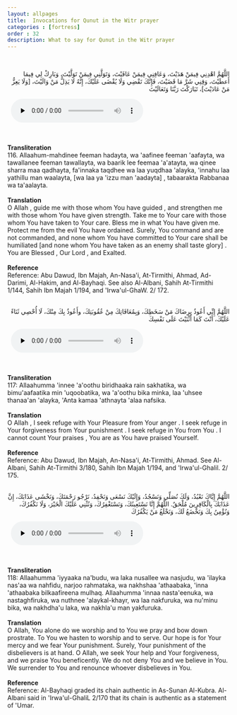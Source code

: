```yaml
---
layout: allpages
title:  Invocations for Qunut in the Witr prayer
categories : [fortress]
order : 32
description: What to say for Qunut in the Witr prayer
---
```

&nbsp;
<div class="arabictext" dir="RTL">

اللَّهُمَّ اهْدِنِي فِيمَنْ هَدَيْتَ، وَعَافِنِي فِيمَنْ عَافَيْتَ، وَتَوَلَّنِي فِيمَنْ تَوَلَّيْتَ، وَبَارِكْ لِي فِيمَا أَعطَيْتَ، وَقِنِي شَرَّ مَا قَضَيْتَ، فَإِنَّكَ تَقْضِي وَلَا يُقْضَى عَلَيْكَ، إِنَّهُ لَا يَذِلُّ مَنْ وَالَيْتَ، [وَلَا يَعِزُّ مَنْ عَادَيْتَ]، تَبَارَكْتَ رَبَّنَا وَتَعَالَيْتَ

</div>
&nbsp;


<audio controls  preload="none">
  <source src="{{ site.baseurl }}/audio/fortress/116.mp3" type="audio/mpeg">
Your browser does not support the audio element.
</audio>


&nbsp;
<div class="duaextra" tabindex="0">
<div><strong>Transliteration</strong></div>
<div class="extra">116. Allaahum-mahdinee feeman hadayta, wa 'aafinee feeman 'aafayta, wa tawallanee feeman tawallayta, wa baarik lee feemaa 'a'atayta, wa qinee sharra maa qadhayta, fa'innaka taqdhee wa laa yuqdhaa 'alayka, 'innahu laa yathillu man waalayta, [wa laa ya 'izzu man 'aadayta] , tabaarakta Rabbanaa wa ta'aalayta.</div>
</div>
&nbsp;
<div class="duaextra" tabindex="0">
<div><strong>Translation</strong></div>
<div class="extra">O Allah , guide me with those whom You have guided , and strengthen me with those whom You have given strength. Take me to Your care with those whom You have taken to Your care. Bless me in what You have given me. Protect me from the evil You have ordained. Surely, You command and are not commanded, and none whom You have committed to Your care shall be humiliated [and none whom You have taken as an enemy shall taste glory] . You are Blessed , Our Lord , and Exalted.</div>
</div>
&nbsp;
<div class="duaextra" tabindex="0">
<div><strong>Reference</strong></div>
<div class="extra">Reference: Abu Dawud, Ibn Majah, An-Nasa'i, At-Tirmithi, Ahmad, Ad-Darimi, Al-Hakim, and Al-Bayhaqi. See also Al-Albani, Sahih At-Tirmithi 1/144, Sahih Ibn Majah 1/194, and 'Irwa'ul-GhaW. 2/ 172.</div>
</div>
&nbsp;
<div class="arabictext" dir="RTL">

اللَّهُمَّ إِنِّي أَعُوذُ بِرِضَاكَ مَنْ سَخَطِكَ، وَبِمُعَافَاتِكَ مِنْ عُقُوبَتِكَ، وأَعُوذُ بِكَ مِنْكَ، لَا أُحْصِي ثَنَاءً عَلَيْكَ، أَنْتَ كَمَا أَثْنَيْتَ عَلَى نَفْسِكَ

</div>
&nbsp;


<audio controls  preload="none">
  <source src="{{ site.baseurl }}/audio/fortress/117.mp3" type="audio/mpeg">
Your browser does not support the audio element.
</audio>


&nbsp;
<div class="duaextra" tabindex="0">
<div><strong>Transliteration</strong></div>
<div class="extra">117: Allaahumma 'innee 'a'oothu biridhaaka rain sakhatika, wa bimu'aafaatika min 'uqoobatika, wa 'a'oothu bika minka, laa 'uhsee thanaa'an 'alayka, 'Anta kamaa 'athnayta 'alaa nafsika.</div>
</div>
&nbsp;
<div class="duaextra" tabindex="0">
<div><strong>Translation</strong></div>
<div class="extra">O Allah , I seek refuge with Your Pleasure from Your anger . I seek refuge in Your forgiveness from Your punishment . I seek refuge in You from You . I cannot count Your praises , You are as You have praised Yourself.</div>
</div>
&nbsp;
<div class="duaextra" tabindex="0">
<div><strong>Reference</strong></div>
<div class="extra">Reference: Abu Dawud, Ibn Majah, An-Nasa'i, At-Tirmithi, Ahmad. See Al-Albani, Sahih At-Tirmithi 3/180, Sahih Ibn Majah 1/194, and 'Irwa'ul-Ghalil. 2/ 175.</div>
</div>
&nbsp;
<div class="arabictext" dir="RTL">

اللَّهُمَّ إِيَّاكَ نَعْبُدُ، وَلَكَ نُصَلِّي وَنَسْجُدُ، وَإِلَيْكَ نَسْعَى وَنَحْفِدُ، نَرْجُو رَحْمَتَكَ، وَنَخْشَى عَذَابَكَ، إِنَّ عَذَابَكَ بِالْكَافِرِينَ مُلْحَقٌ. اللَّهُمَّ إِنَّا نَسْتَعِينُكَ، وَنَسْتَغْفِرُكَ، وَنُثْنِي عَلَيْكَ الْخَيْرَ، وَلَا نَكْفُرُكَ، وَنُؤْمِنُ بِكَ وَنَخْضَعُ لَكَ، وَنَخْلَعُ مَنْ يَكْفُرُكَ

</div>
&nbsp;


<audio controls  preload="none">
  <source src="{{ site.baseurl }}/audio/fortress/118.mp3" type="audio/mpeg">
Your browser does not support the audio element.
</audio>


&nbsp;
<div class="duaextra" tabindex="0">
<div><strong>Transliteration</strong></div>
<div class="extra">118: Allaahumma 'iyyaaka na'budu, wa laka nusallee wa nasjudu, wa 'ilayka nas'aa wa nahfidu, narjoo rahmataka, wa nakhshaa 'athaabaka, 'inna 'athaabaka bilkaafireena mulhaq. Allaahumma 'innaa nasta'eenuka, wa nastaghfiruka, wa nuthnee 'alaykal-khayr, wa laa nakfuruka, wa nu'minu bika, wa nakhdha'u laka, wa nakhla'u man yakfuruka.</div>
</div>
&nbsp;
<div class="duaextra" tabindex="0">
<div><strong>Translation</strong></div>
<div class="extra">O Allah, You alone do we worship and to You we pray and bow down prostrate. To You we hasten to worship and to serve. Our hope is for Your mercy and we fear Your punishment. Surely, Your punishment of the disbelievers is at hand. O Allah, we seek Your help and Your forgiveness, and we praise You beneficently. We do not deny You and we believe in You. We surrender to You and renounce whoever disbelieves in You.</div>
</div>
&nbsp;
<div class="duaextra" tabindex="0">
<div><strong>Reference</strong></div>
<div class="extra">Reference: Al-Bayhaqi graded its chain authentic in As-Sunan Al-Kubra. Al-Albani said in 'Irwa'ul-GhaliL 2/170 that its chain is authentic as a statement of 'Umar.</div>
</div>
